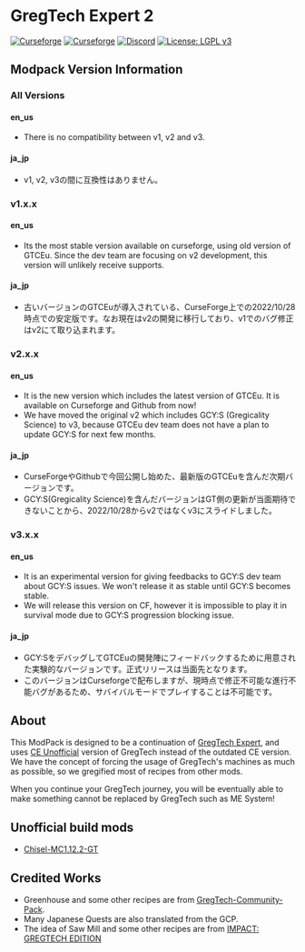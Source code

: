 # GregTech Expert 2

[![Curseforge](https://cf.way2muchnoise.eu/full_565238_downloads.svg)](https://www.curseforge.com/minecraft/modpacks/gregtech-expert-2) [![Curseforge](https://cf.way2muchnoise.eu/versions/For%20MC_565238_latest.svg)](https://www.curseforge.com/minecraft/modpacks/gregtech-expert-2) <a title="Join us on Discord!" href="https://discord.gg/xBwHpZyZdW"><img src="https://img.shields.io/discord/945647524855812176?label=GTExpert%20Discord&amp;logo=Discord&amp;style=?flat" alt="Discord"/></a> [![License: LGPL v3](https://img.shields.io/badge/License-LGPL_v3-blue.svg)](https://www.gnu.org/licenses/lgpl-3.0)

## Modpack Version Information
### All Versions
#### en_us
* There is no compatibility between v1, v2 and v3.

#### ja_jp
* v1, v2, v3の間に互換性はありません。

### v1.x.x
#### en_us
* Its the most stable version available on curseforge, using old version of GTCEu. Since the dev team are focusing on v2 development, this version will unlikely receive supports.

#### ja_jp
* 古いバージョンのGTCEuが導入されている、CurseForge上での2022/10/28時点での安定版です。なお現在はv2の開発に移行しており、v1でのバグ修正はv2にて取り込まれます。

### v2.x.x
#### en_us
* It is the new version which includes the latest version of GTCEu. It is available on Curseforge and Github from now!
* We have moved the original v2 which includes GCY:S (Gregicality Science) to v3, because GTCEu dev team does not have a plan to update GCY:S for next few months.

#### ja_jp
* CurseForgeやGithubで今回公開し始めた、最新版のGTCEuを含んだ次期バージョンです。
* GCY:S(Gregicality Science)を含んだバージョンはGT側の更新が当面期待できないことから、2022/10/28からv2ではなくv3にスライドしました。

### v3.x.x
#### en_us
* It is an experimental version for giving feedbacks to GCY:S dev team about GCY:S issues. We won't release it as stable until GCY:S becomes stable.
* We will release this version on CF, however it is impossible to play it in survival mode due to GCY:S progression blocking issue.

#### ja_jp
* GCY:SをデバッグしてGTCEuの開発陣にフィードバックするために用意された実験的なバージョンです。正式リリースは当面先となります。
* このバージョンはCurseforgeで配布しますが、現時点で修正不可能な進行不能バグがあるため、サバイバルモードでプレイすることは不可能です。

## About

This ModPack is designed to be a continuation of [GregTech Expert](https://www.curseforge.com/minecraft/modpacks/gregtech-expert), and uses [CE Unofficial](https://www.curseforge.com/minecraft/mc-mods/gregtech-ce-unofficial) version of GregTech instead of the outdated CE version.
We have the concept of forcing the usage of GregTech's machines as much as possible, so we gregified most of recipes from other mods.

When you continue your GregTech journey, you will be eventually able to make something cannot be replaced by GregTech such as ME System!

## Unofficial build mods

* [Chisel-MC1.12.2-GT](https://github.com/GTModpackTeam/Chisel)

## Credited Works

* Greenhouse and some other recipes are from [GregTech-Community-Pack](https://github.com/GregTechCEu/GregTech-Community-Pack).
* Many Japanese Quests are also translated from the GCP.
* The idea of Saw Mill and some other recipes are from [IMPACT: GREGTECH EDITION](https://gtimpact.space/)
